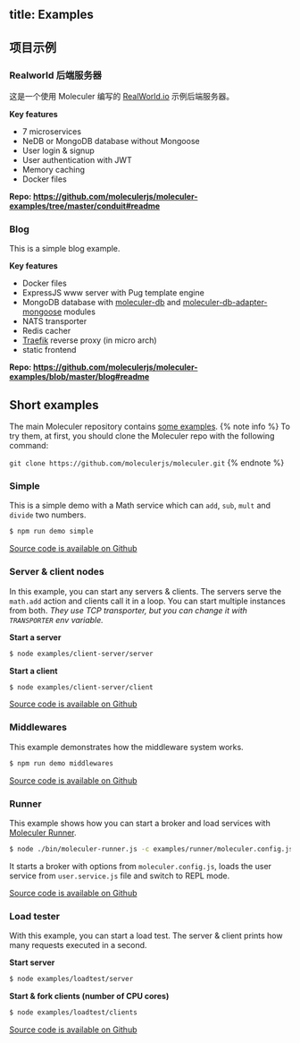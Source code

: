 title: Examples
---

## 项目示例

### Realworld 后端服务器
这是一个使用 Moleculer 编写的 [RealWorld.io](https://realworld.io/) 示例后端服务器。

**Key features**
- 7 microservices
- NeDB or MongoDB database without Mongoose
- User login & signup
- User authentication with JWT
- Memory caching
- Docker files

**Repo: https://github.com/moleculerjs/moleculer-examples/tree/master/conduit#readme**

### Blog
This is a simple blog example.

**Key features**
- Docker files
- ExpressJS www server with Pug template engine
- MongoDB database with [moleculer-db](https://github.com/moleculerjs/moleculer-db) and [moleculer-db-adapter-mongoose](https://github.com/moleculerjs/moleculer-db/tree/master/packages/moleculer-db-adapter-mongoose) modules
- NATS transporter
- Redis cacher
- [Traefik](https://traefik.io/) reverse proxy (in micro arch)
- static frontend

**Repo: https://github.com/moleculerjs/moleculer-examples/blob/master/blog#readme**

## Short examples
The main Moleculer repository contains [some examples](https://github.com/moleculerjs/moleculer/blob/master/examples/).
{% note info %}
To try them, at first, you should clone the Moleculer repo with the following command:

`git clone https://github.com/moleculerjs/moleculer.git`
{% endnote %}

### Simple
This is a simple demo with a Math service which can `add`, `sub`, `mult` and `divide` two numbers.

```bash
$ npm run demo simple
```

[Source code is available on Github](https://github.com/moleculerjs/moleculer/blob/master/examples/simple/index.js)

### Server & client nodes
In this example, you can start any servers & clients. The servers serve the `math.add` action and clients call it in a loop. You can start multiple instances from both. *They use TCP transporter, but you can change it with `TRANSPORTER` env variable.*

**Start a server**
```bash
$ node examples/client-server/server
```

**Start a client**
```bash
$ node examples/client-server/client
```

[Source code is available on Github](https://github.com/moleculerjs/moleculer/tree/master/examples/client-server)

### Middlewares
This example demonstrates how the middleware system works.

```bash
$ npm run demo middlewares
```

[Source code is available on Github](https://github.com/moleculerjs/moleculer/blob/master/examples/middlewares/index.js)

### Runner
This example shows how you can start a broker and load services with [Moleculer Runner](moleculer-runner.html).

```bash
$ node ./bin/moleculer-runner.js -c examples/runner/moleculer.config.js -r examples/user.service.js
```
It starts a broker with options from `moleculer.config.js`, loads the user service from `user.service.js` file and switch to REPL mode.

[Source code is available on Github](https://github.com/moleculerjs/moleculer/blob/master/examples/runner)

### Load tester
With this example, you can start a load test. The server & client prints how many requests executed in a second.

**Start server**
```bash
$ node examples/loadtest/server
```

**Start & fork clients (number of CPU cores)**
```bash
$ node examples/loadtest/clients
```

[Source code is available on Github](https://github.com/moleculerjs/moleculer/blob/master/examples/loadtest)

